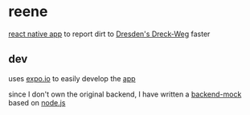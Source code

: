 # reene
[react native app](https://reactnative.dev/) to report dirt to [Dresden's Dreck-Weg](https://sauber.dresden.de/de/dreck-weg-app.php) faster

## dev
uses [expo.io](https://expo.io/) to easily develop the [app](reene/App.js)

since I don't own the original backend, I have written a [backend-mock](backend-mock/backend.js) based on [node.js](https://nodejs.org/)

